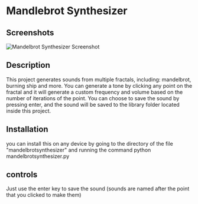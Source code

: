# Mandlebrot Synthesizer

## Screenshots
![Mandelbrot Synthesizer Screenshot](https://github.com/yahia-svg/terminalcraft/blob/main/submissions/MandelbrotSynthesizer/Screenshot%202025-06-22%20084723.png?raw=true)


## Description

This project generates sounds from multiple fractals, including: mandelbrot, burning ship and more. You can generate a tone by clicking any point on the fractal and it will generate a custom frequency and volume based on the number of iterations of the point. You can choose to save the sound by pressing enter, and the sound will be saved to the library folder located inside this project.

## Installation

you can install this on any device by going to the directory of the file "mandelbrotsynthesizer" and running the command 
python mandelbrotsynthesizer.py

## controls

Just use the enter key to save the sound (sounds are named after the point that you clicked to make them)

